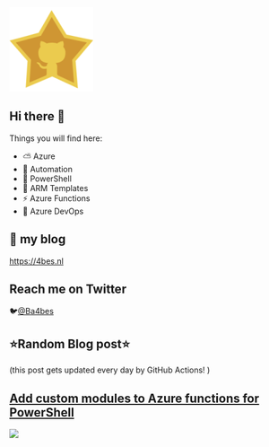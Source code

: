 ![Github Star](Assets/github-stars-logo_Color.png)

## Hi there 👋

Things you will find here:
- ⛅ Azure
- 🚗 Automation
- 🐚 PowerShell
- 💪 ARM Templates
- ⚡ Azure Functions
- 🚀 Azure DevOps


## 📝 my blog
<https://4bes.nl>

## Reach me on Twitter
🐦[@Ba4bes](https://twitter.com/Ba4bes)

<!---
- 🔭 I’m currently working on ...
- 🌱 I’m currently learning ...
- 👯 I’m looking to collaborate on ...
- 🤔 I’m looking for help with ...
- 💬 Ask me about ...
- 📫 How to reach me: ...
- 😄 Pronouns: ...
- ⚡ Fun fact: I have a standard poodle 🐩

-->

## ⭐Random Blog post⭐

(this post gets updated every day by GitHub Actions! )

<!-- Link -->
## [Add custom modules to Azure functions for PowerShell](https://4bes.nl/2021/07/11/add-custom-modules-to-azure-functions-for-powershell/)

<a href="https://4bes.nl/2021/07/11/add-custom-modules-to-azure-functions-for-powershell/"><img src="https://4bes.nl/wp-content/uploads/2021/07/AzFunction-Modulestn.png" height="250px"></a>

